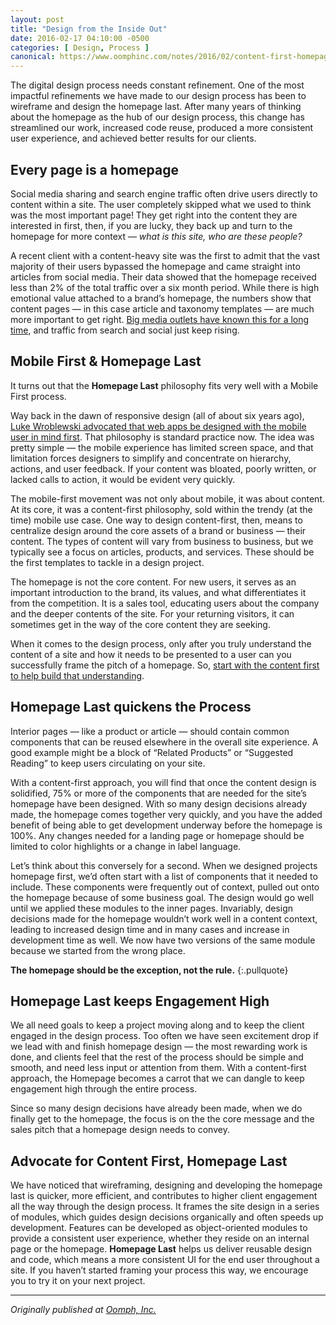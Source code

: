 ```yaml
---
layout: post
title: "Design from the Inside Out"
date: 2016-02-17 04:10:00 -0500
categories: [ Design, Process ]
canonical: https://www.oomphinc.com/notes/2016/02/content-first-homepage-last/
---
```


The digital design process needs constant refinement. One of the most impactful refinements we have made to our design process has been to wireframe and design the homepage last. After many years of thinking about the homepage as the hub of our design process, this change has streamlined our work, increased code reuse, produced a more consistent user experience, and achieved better results for our clients.

## Every page is a homepage

Social media sharing and search engine traffic often drive users directly to content within a site. The user completely skipped what we used to think was the most important page! They get right into the content they are interested in first, then, if you are lucky, they back up and turn to the homepage for more context — _what is this site, who are these people?_

A recent client with a content-heavy site was the first to admit that the vast majority of their users bypassed the homepage and came straight into articles from social media. Their data showed that the homepage received less than 2% of the total traffic over a six month period. While there is high emotional value attached to a brand’s homepage, the numbers show that content pages — in this case article and taxonomy templates — are much more important to get right. [Big media outlets have known this for a long time](https://www.niemanlab.org/2013/05/every-page-is-your-homepage-reuters-untied-to-print-metaphor-builds-a-modern-river-of-news/), and traffic from search and social just keep rising.

## Mobile First & Homepage Last

It turns out that the **Homepage Last** philosophy fits very well with a Mobile First process.

Way back in the dawn of responsive design (all of about six years ago), [Luke Wroblewski advocated that web apps be designed with the mobile user in mind first](https://www.lukew.com/ff/entry.asp?933). That philosophy is standard practice now. The idea was pretty simple — the mobile experience has limited screen space, and that limitation forces designers to simplify and concentrate on hierarchy, actions, and user feedback. If your content was bloated, poorly written, or lacked calls to action, it would be evident very quickly.

The mobile-first movement was not only about mobile, it was about content. At its core, it was a content-first philosophy, sold within the trendy (at the time) mobile use case. One way to design content-first, then, means to centralize design around the core assets of a brand or business — their content. The types of content will vary from business to business, but we typically see a focus on articles, products, and services. These should be the first templates to tackle in a design project.

The homepage is not the core content. For new users, it serves as an important introduction to the brand, its values, and what differentiates it from the competition. It is a sales tool, educating users about the company and the deeper contents of the site. For your returning visitors, it can sometimes get in the way of the core content they are seeking.

When it comes to the design process, only after you truly understand the content of a site and how it needs to be presented to a user can you successfully frame the pitch of a homepage. So, [start with the content first to help build that understanding](http://alistapart.com/article/the-core-model-designing-inside-out-for-better-results).

## Homepage Last quickens the Process

Interior pages — like a product or article — should contain common components that can be reused elsewhere in the overall site experience. A good example might be a block of “Related Products” or “Suggested Reading” to keep users circulating on your site.

With a content-first approach, you will find that once the content design is solidified, 75% or more of the components that are needed for the site’s homepage have been designed. With so many design decisions already made, the homepage comes together very quickly, and you have the added benefit of being able to get development underway before the homepage is 100%. Any changes needed for a landing page or homepage should be limited to color highlights or a change in label language.

Let’s think about this conversely for a second. When we designed projects homepage first, we’d often start with a list of components that it needed to include. These components were frequently out of context, pulled out onto the homepage because of some business goal. The design would go well until we applied these modules to the inner pages. Invariably, design decisions made for the homepage wouldn’t work well in a content context, leading to increased design time and in many cases and increase in development time as well. We now have two versions of the same module because we started from the wrong place.

**The homepage should be the exception, not the rule.**
{:.pullquote}

## Homepage Last keeps Engagement High

We all need goals to keep a project moving along and to keep the client engaged in the design process. Too often we have seen excitement drop if we lead with and finish homepage design — the most rewarding work is done, and clients feel that the rest of the process should be simple and smooth, and need less input or attention from them. With a content-first approach, the Homepage becomes a carrot that we can dangle to keep engagement high through the entire process.

Since so many design decisions have already been made, when we do finally get to the homepage, the focus is on the the core message and the sales pitch that a homepage design needs to convey.

## Advocate for Content First, Homepage Last

We have noticed that wireframing, designing and developing the homepage last is quicker, more efficient, and contributes to higher client engagement all the way through the design process. It frames the site design in a series of modules, which guides design decisions organically and often speeds up development. Features can be developed as object-oriented modules to provide a consistent user experience, whether they reside on an internal page or the homepage. **Homepage Last** helps us deliver reusable design and code, which means a more consistent UI for the end user throughout a site. If you haven’t started framing your process this way, we encourage you to try it on your next project.

***

*Originally published at [Oomph, Inc.](https://www.oomphinc.com/notes/2016/02/content-first-homepage-last/)*